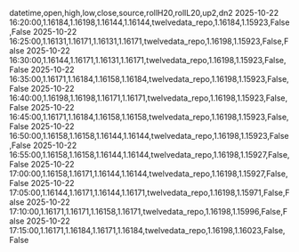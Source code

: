 datetime,open,high,low,close,source,rollH20,rollL20,up2,dn2
2025-10-22 16:20:00,1.16184,1.16198,1.16144,1.16144,twelvedata_repo,1.16184,1.15923,False,False
2025-10-22 16:25:00,1.16131,1.16171,1.16131,1.16171,twelvedata_repo,1.16198,1.15923,False,False
2025-10-22 16:30:00,1.16144,1.16171,1.16131,1.16171,twelvedata_repo,1.16198,1.15923,False,False
2025-10-22 16:35:00,1.16171,1.16184,1.16158,1.16184,twelvedata_repo,1.16198,1.15923,False,False
2025-10-22 16:40:00,1.16198,1.16198,1.16171,1.16171,twelvedata_repo,1.16198,1.15923,False,False
2025-10-22 16:45:00,1.16171,1.16184,1.16158,1.16158,twelvedata_repo,1.16198,1.15923,False,False
2025-10-22 16:50:00,1.16158,1.16158,1.16144,1.16144,twelvedata_repo,1.16198,1.15923,False,False
2025-10-22 16:55:00,1.16158,1.16158,1.16144,1.16144,twelvedata_repo,1.16198,1.15927,False,False
2025-10-22 17:00:00,1.16158,1.16171,1.16144,1.16144,twelvedata_repo,1.16198,1.15927,False,False
2025-10-22 17:05:00,1.16144,1.16171,1.16144,1.16171,twelvedata_repo,1.16198,1.15971,False,False
2025-10-22 17:10:00,1.16171,1.16171,1.16158,1.16171,twelvedata_repo,1.16198,1.15996,False,False
2025-10-22 17:15:00,1.16171,1.16184,1.16171,1.16184,twelvedata_repo,1.16198,1.16023,False,False

